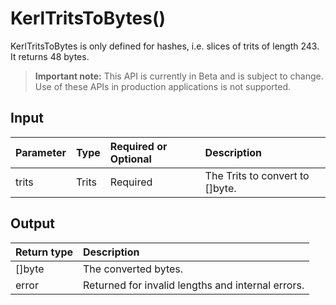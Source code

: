 # KerlTritsToBytes()
KerlTritsToBytes is only defined for hashes, i.e. slices of trits of length 243. It returns 48 bytes.
> **Important note:** This API is currently in Beta and is subject to change. Use of these APIs in production applications is not supported.


## Input

| Parameter       | Type | Required or Optional | Description |
|:---------------|:--------|:--------| :--------|
| trits | Trits | Required | The Trits to convert to []byte.  |




## Output

| Return type     | Description |
|:---------------|:--------|
| []byte | The converted bytes. |
| error | Returned for invalid lengths and internal errors. |



